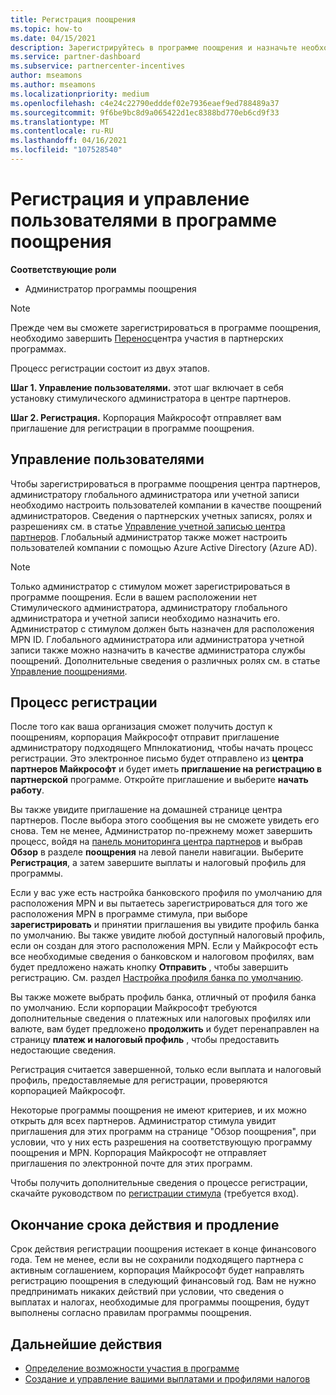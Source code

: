 ```yaml
---
title: Регистрация поощрения
ms.topic: how-to
ms.date: 04/15/2021
description: Зарегистрируйтесь в программе поощрения и назначьте необходимые роли для управления пользователями. В этой статье описывается процесс регистрации.
ms.service: partner-dashboard
ms.subservice: partnercenter-incentives
author: mseamons
ms.author: mseamons
ms.localizationpriority: medium
ms.openlocfilehash: c4e24c22790edddef02e7936eaef9ed788489a37
ms.sourcegitcommit: 9f6be9bc8d9a065422d1ec8388bd770eb6cd9f33
ms.translationtype: MT
ms.contentlocale: ru-RU
ms.lasthandoff: 04/16/2021
ms.locfileid: "107528540"
---
```

# <a name="enrollment-and-user-management-in-the-incentives-program"></a>Регистрация и управление пользователями в программе поощрения

**Соответствующие роли**

- Администратор программы поощрения

>[!NOTE]
>Прежде чем вы сможете зарегистрироваться в программе поощрения, необходимо завершить [Перенос](prepare-pmc-pc-migration.md)центра участия в партнерских программах.

Процесс регистрации состоит из двух этапов.

**Шаг 1. Управление пользователями.** этот шаг включает в себя установку стимулического администратора в центре партнеров.

**Шаг 2. Регистрация.** Корпорация Майкрософт отправляет вам приглашение для регистрации в программе поощрения.

## <a name="user-management"></a>Управление пользователями

Чтобы зарегистрироваться в программе поощрения центра партнеров, администратору глобального администратора или учетной записи необходимо настроить пользователей компании в качестве поощрений администраторов. Сведения о партнерских учетных записях, ролях и разрешениях см. в статье [Управление учетной записью центра партнеров](partner-center-account-setup.md). Глобальный администратор также может настроить пользователей компании с помощью Azure Active Directory (Azure AD).

>[!NOTE]
>Только администратор с стимулом может зарегистрироваться в программе поощрения. Если в вашем расположении нет Стимулического администратора, администратору глобального администратора и учетной записи необходимо назначить его. Администратор с стимулом должен быть назначен для расположения MPN ID. Глобального администратора или администратора учетной записи также можно назначить в качестве администратора службы поощрений. Дополнительные сведения о различных ролях см. в статье [Управление поощрениями](permissions-overview.md#manage-incentives).

## <a name="enrollment-process"></a>Процесс регистрации

После того как ваша организация сможет получить доступ к поощрениям, корпорация Майкрософт отправит приглашение администратору подходящего Мпнлокатионид, чтобы начать процесс регистрации. Это электронное письмо будет отправлено из **центра партнеров Майкрософт** и будет иметь **приглашение на регистрацию в партнерской** программе. Откройте приглашение и выберите **начать работу**.

Вы также увидите приглашение на домашней странице центра партнеров. После выбора этого сообщения вы не сможете увидеть его снова. Тем не менее, Администратор по-прежнему может завершить процесс, войдя на [панель мониторинга центра партнеров](https://partner.microsoft.com/dashboard/) и выбрав **Обзор** в разделе **поощрения** на левой панели навигации. Выберите **Регистрация**, а затем завершите выплаты и налоговый профиль для программы.

Если у вас уже есть настройка банковского профиля по умолчанию для расположения MPN и вы пытаетесь зарегистрироваться для того же расположения MPN в программе стимула, при выборе **зарегистрировать** и принятии приглашения вы увидите профиль банка по умолчанию. Вы также увидите любой доступный налоговый профиль, если он создан для этого расположения MPN. Если у Майкрософт есть все необходимые сведения о банковском и налоговом профилях, вам будет предложено нажать кнопку **Отправить** , чтобы завершить регистрацию. См. раздел [Настройка профиля банка по умолчанию](incentives-create-and-manage-your-payout-and-tax-profiles.md#set-up-a-default-bank-profile).

Вы также можете выбрать профиль банка, отличный от профиля банка по умолчанию. Если корпорации Майкрософт требуются дополнительные сведения о платежных или налоговых профилях или валюте, вам будет предложено **продолжить** и будет перенаправлен на страницу **платеж и налоговый профиль** , чтобы предоставить недостающие сведения. 

Регистрация считается завершенной, только если выплата и налоговый профиль, предоставляемые для регистрации, проверяются корпорацией Майкрософт.

Некоторые программы поощрения не имеют критериев, и их можно открыть для всех партнеров. Администратор стимула увидит приглашения для этих программ на странице "Обзор поощрения", при условии, что у них есть разрешения на соответствующую программу поощрения и MPN. Корпорация Майкрософт не отправляет приглашения по электронной почте для этих программ.

Чтобы получить дополнительные сведения о процессе регистрации, скачайте руководством по [регистрации стимула](https://partner.microsoft.com/resources/detail/partner-center-incentives-enrollment-pdf) (требуется вход).

## <a name="expiration-and-renewal"></a>Окончание срока действия и продление

Срок действия регистрации поощрения истекает в конце финансового года. Тем не менее, если вы не сохранили подходящего партнера с активным соглашением, корпорация Майкрософт будет направлять регистрацию поощрения в следующий финансовый год. Вам не нужно предпринимать никаких действий при условии, что сведения о выплатах и налогах, необходимые для программы поощрения, будут выполнены согласно правилам программы поощрения.

## <a name="next-steps"></a>Дальнейшие действия

- [Определение возможности участия в программе](incentives-determined-your-program-eligibility.md)
- [Создание и управление вашими выплатами и профилями налогов](incentives-create-and-manage-your-payout-and-tax-profiles.md)
